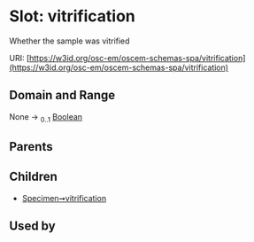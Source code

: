 
# Slot: vitrification

Whether the sample was vitrified

URI: [https://w3id.org/osc-em/oscem-schemas-spa/vitrification](https://w3id.org/osc-em/oscem-schemas-spa/vitrification)


## Domain and Range

None &#8594;  <sub>0..1</sub> [Boolean](types/Boolean.md)

## Parents


## Children

 *  [Specimen➞vitrification](Specimen_vitrification.md)

## Used by

